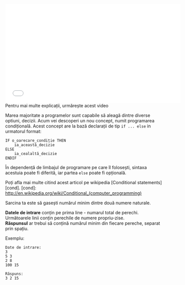 <div class="centered">
<iframe width="560" height="315" src="//www.youtube.com/embed/P-2BWHbW-SA?list=UUdMYRtGxMim55ghdPFupLGQ" frameborder="0" allowfullscreen></iframe>
<div class="hint">Pentru mai multe explicații, urmărește acest video</div>
</div>

Marea majoritate a programelor sunt capabile să aleagă dintre diverse optiuni, decizii. Acum vei descoperi un nou concept, numit programarea condițională. 
Acest concept are la bază declarații de tip `if ... else` in urmatorul format:

    IF o_oarecare_condiție THEN
	    ia_această_decizie
	ELSE
	    ia_cealaltă_decizie
	ENDIF

În dependență de limbajul de programare pe care îl folosești, sintaxa acestuia poate fi diferită, iar partea `else` poate fi opțională.

Poți afla mai multe citind acest articol pe wikipedia [Conditional statements][cond].
[cond]: http://en.wikipedia.org/wiki/Conditional_(computer_programming)

Sarcina ta este să gasești numărul minim dintre două numere naturale. 

**Datele de intrare** conțin pe prima line -  numarul total de perechi.  
Următoarele linii conțin perechile de numere propriu-zise.  
**Răspunsul** ar trebui să conțină numărul minim din fiecare pereche, separat prin spațiu.


Exemplu:

    Date de intrare:
    3
    5 3
    2 8
    100 15
    
    Răspuns:
    3 2 15
